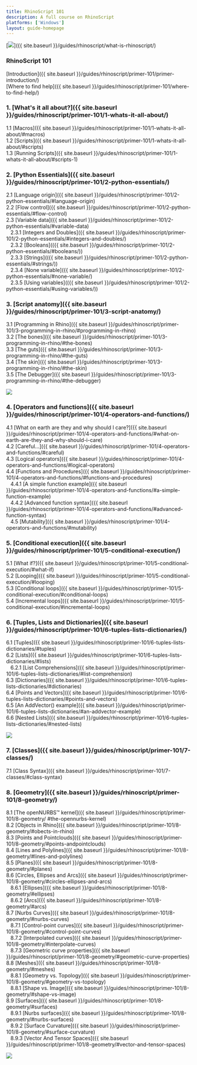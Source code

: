 ```yaml
---
title: RhinoScript 101
description: A full course on RhinoScript
platforms: ['Windows']
layout: guide-homepage
---
```


<!--the .snagit project for this image can be found next to the image -->
[<img src="{{ site.baseurl }}/images/rhinoscript-guides-col1.png">]({{ site.baseurl }}/guides/rhinoscript/what-is-rhinoscript/)

### RhinoScript 101

   [Introduction]({{ site.baseurl }}/guides/rhinoscript/primer-101/primer-introduction/)  
   [Where to find help]({{ site.baseurl }}/guides/rhinoscript/primer-101/where-to-find-help/)  

### 1. [What's it all about?]({{ site.baseurl }}/guides/rhinoscript/primer-101/1-whats-it-all-about/) 

   1.1 [Macros]({{ site.baseurl }}/guides/rhinoscript/primer-101/1-whats-it-all-about/#macros)  
   1.2 [Scripts]({{ site.baseurl }}/guides/rhinoscript/primer-101/1-whats-it-all-about/#scripts)  
   1.3 [Running Scripts]({{ site.baseurl }}/guides/rhinoscript/primer-101/1-whats-it-all-about/#scripts-1)  

### 2. [Python Essentials]({{ site.baseurl }}/guides/rhinoscript/primer-101/2-python-essentials/)  

   2.1	[Language origin]({{ site.baseurl }}/guides/rhinoscript/primer-101/2-python-essentials/#language-origin)  
   2.2	[Flow control]({{ site.baseurl }}/guides/rhinoscript/primer-101/2-python-essentials/#flow-control)  
   2.3	[Variable data]({{ site.baseurl }}/guides/rhinoscript/primer-101/2-python-essentials/#variable-data)  
&nbsp;&nbsp; 2.3.1	[Integers and Doubles]({{ site.baseurl }}/guides/rhinoscript/primer-101/2-python-essentials/#integers-and-doubles/)  
&nbsp;&nbsp; 2.3.2	[Booleans](({{ site.baseurl }}/guides/rhinoscript/primer-101/2-python-essentials/#booleans/))  
&nbsp;&nbsp; 2.3.3	[Strings](({{ site.baseurl }}/guides/rhinoscript/primer-101/2-python-essentials/#strings/))  
&nbsp;&nbsp; 2.3.4	[None variable]({{ site.baseurl }}/guides/rhinoscript/primer-101/2-python-essentials/#none-variable/)  
&nbsp;&nbsp; 2.3.5	[Using variables](({{ site.baseurl }}/guides/rhinoscript/primer-101/2-python-essentials/#using-variables/))  

### 3. [Script anatomy]({{ site.baseurl }}/guides/rhinoscript/primer-101/3-script-anatomy/)

   3.1 [Programming in Rhino]({{ site.baseurl }}/guides/rhinoscript/primer-101/3-programming-in-rhino/#programming-in-rhino)    
   3.2 [The bones]({{ site.baseurl }}/guides/rhinoscript/primer-101/3-programming-in-rhino/#the-bones)  
   3.3 [The guts]({{ site.baseurl }}/guides/rhinoscript/primer-101/3-programming-in-rhino/#the-guts)  
   3.4 [The skin]({{ site.baseurl }}/guides/rhinoscript/primer-101/3-programming-in-rhino/#the-skin)  
   3.5 [The Debugger]({{ site.baseurl }}/guides/rhinoscript/primer-101/3-programming-in-rhino/#the-debugger)   


<!--column-->

<!--the .snagit project for this image can be found next to the image -->
[<img src="{{ site.baseurl }}/images/rhinoscript-guides-col2.png">](https://docs.python.org/2/tutorial/index.html)

### 4. [Operators and functions]({{ site.baseurl }}/guides/rhinoscript/primer-101/4-operators-and-functions/)

   4.1	[What on earth are they and why should I care?]({{ site.baseurl }}/guides/rhinoscript/primer-101/4-operators-and-functions/#what-on-earth-are-they-and-why-should-i-care)   
   4.2	[Careful…]({{ site.baseurl }}/guides/rhinoscript/primer-101/4-operators-and-functions/#careful)     
   4.3	[Logical operators]({{ site.baseurl }}/guides/rhinoscript/primer-101/4-operators-and-functions/#logical-operators)     
   4.4	[Functions and Procedures]({{ site.baseurl }}/guides/rhinoscript/primer-101/4-operators-and-functions/#functions-and-procedures)     
&nbsp;&nbsp; 4.4.1 [A simple function example]({{ site.baseurl }}/guides/rhinoscript/primer-101/4-operators-and-functions/#a-simple-function-example)     
&nbsp;&nbsp; 4.4.2 [Advanced function syntax]({{ site.baseurl }}/guides/rhinoscript/primer-101/4-operators-and-functions/#advanced-function-syntax)     
&nbsp;&nbsp; 4.5	[Mutability]({{ site.baseurl }}/guides/rhinoscript/primer-101/4-operators-and-functions/#mutability)      

### 5. [Conditional execution]({{ site.baseurl }}/guides/rhinoscript/primer-101/5-conditional-execution/)

   5.1	[What if?]({{ site.baseurl }}/guides/rhinoscript/primer-101/5-conditional-execution/#what-if)  
   5.2	[Looping]({{ site.baseurl }}/guides/rhinoscript/primer-101/5-conditional-execution/#looping)  
   5.3	[Conditional loops]({{ site.baseurl }}/guides/rhinoscript/primer-101/5-conditional-execution/#conditional-loops)  
   5.4	[Incremental loops]({{ site.baseurl }}/guides/rhinoscript/primer-101/5-conditional-execution/#incremental-loops)  


### 6. [Tuples, Lists and Dictionaries]({{ site.baseurl }}/guides/rhinoscript/primer-101/6-tuples-lists-dictionaries/)

   6.1	[Tuples]({{ site.baseurl }}/guides/rhinoscript/primer-101/6-tuples-lists-dictionaries/#tuples)  
   6.2	[Lists]({{ site.baseurl }}/guides/rhinoscript/primer-101/6-tuples-lists-dictionaries/#lists)  
&nbsp;&nbsp; 6.2.1	[List Comprehensions]({{ site.baseurl }}/guides/rhinoscript/primer-101/6-tuples-lists-dictionaries/#list-comprehension)  
   6.3	[Dictionaries]({{ site.baseurl }}/guides/rhinoscript/primer-101/6-tuples-lists-dictionaries/#dictionaries)  
   6.4	[Points and Vectors]({{ site.baseurl }}/guides/rhinoscript/primer-101/6-tuples-lists-dictionaries/#points-and-vectors)  
   6.5	[An AddVector() example]({{ site.baseurl }}/guides/rhinoscript/primer-101/6-tuples-lists-dictionaries/#an-addvector-example)  
   6.6	[Nested Lists]({{ site.baseurl }}/guides/rhinoscript/primer-101/6-tuples-lists-dictionaries/#nested-lists)  


<!--column-->

<!--the .snagit project for this image can be found next to the image -->
[<img src="{{ site.baseurl }}/images/rhinoscript-guides-col3.png">](http://www.rhino3d.com/download/IronPython/5.0/RhinoPython101)


### 7. [Classes]({{ site.baseurl }}/guides/rhinoscript/primer-101/7-classes/)

7.1	[Class Syntax]({{ site.baseurl }}/guides/rhinoscript/primer-101/7-classes/#class-syntax)


### 8. [Geometry]({{ site.baseurl }}/guides/rhinoscript/primer-101/8-geometry/)
 
   8.1	[The openNURBS™ kernel]({{ site.baseurl }}/guides/rhinoscript/primer-101/8-geometry/
#the-opennurbs-kernel)  
   8.2	[Objects in Rhino]({{ site.baseurl }}/guides/rhinoscript/primer-101/8-geometry/#obects-in-rhino)  
   8.3	[Points and Pointclouds]({{ site.baseurl }}/guides/rhinoscript/primer-101/8-geometry/#points-andpointclouds)  
   8.4	[Lines and Polylines]({{ site.baseurl }}/guides/rhinoscript/primer-101/8-geometry/#lines-and-polylines)  
   8.5	[Planes]({{ site.baseurl }}/guides/rhinoscript/primer-101/8-geometry/#planes)  
   8.6	[Circles, Ellipses and Arcs]({{ site.baseurl }}/guides/rhinoscript/primer-101/8-geometry/#circles-ellipses-and-arcs)  
&nbsp;&nbsp; 8.6.1 [Ellipses]({{ site.baseurl }}/guides/rhinoscript/primer-101/8-geometry/#ellipses)  
&nbsp;&nbsp; 8.6.2 [Arcs]({{ site.baseurl }}/guides/rhinoscript/primer-101/8-geometry/#arcs)  
   8.7	[Nurbs Curves]({{ site.baseurl }}/guides/rhinoscript/primer-101/8-geometry/#nurbs-curves)  
&nbsp;&nbsp; 8.7.1 [Control-point curves]({{ site.baseurl }}/guides/rhinoscript/primer-101/8-geometry/#control-point-curves)  
&nbsp;&nbsp; 8.7.2 [Interpolated curves]({{ site.baseurl }}/guides/rhinoscript/primer-101/8-geometry/#interpolate-curves)  
&nbsp;&nbsp; 8.7.3 [Geometric curve properties]({{ site.baseurl }}/guides/rhinoscript/primer-101/8-geometry/#geometric-curve-properties)    
   8.8	[Meshes]({{ site.baseurl }}/guides/rhinoscript/primer-101/8-geometry/#meshes)  
&nbsp;&nbsp; 8.8.1 [Geometry vs. Topology]({{ site.baseurl }}/guides/rhinoscript/primer-101/8-geometry/#geometry-vs-topology)  
&nbsp;&nbsp; 8.8.1 [Shape vs. Image]({{ site.baseurl }}/guides/rhinoscript/primer-101/8-geometry/#shape-vs-image)  
   8.9	[Surfaces]({{ site.baseurl }}/guides/rhinoscript/primer-101/8-geometry/#surfaces)  
&nbsp;&nbsp; 8.9.1 [Nurbs surfaces]({{ site.baseurl }}/guides/rhinoscript/primer-101/8-geometry/#nurbs-surfaces)  
&nbsp;&nbsp; 8.9.2 [Surface Curvature]({{ site.baseurl }}/guides/rhinoscript/primer-101/8-geometry/#surface-curvature)  
&nbsp;&nbsp; 8.9.3 [Vector And Tensor Spaces]({{ site.baseurl }}/guides/rhinoscript/primer-101/8-geometry/#vector-and-tensor-spaces)   


<!--column-->

<!--the .snagit project for this image can be found next to the image -->
[<img src="{{ site.baseurl }}/images/rhinoscript-guides-col3.png">](http://www.rhino3d.com/download/IronPython/5.0/RhinoPython101)



